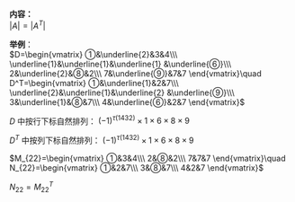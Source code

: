**内容：**    
 $|A|=|A^T|$     
    
**举例**：    
 $D=\begin{vmatrix}    
①&\underline{2}&3&4\\\     
\underline{1}&\underline{1}&\underline{1}    
&\underline{⑥}\\\     
2&\underline{2}&⑧&2\\\     
7&\underline{⑨}&7&7    
\end{vmatrix}\quad    
D^T=\begin{vmatrix}    
①&\underline{1}&2&7\\\     
\underline{2}&\underline{1}&\underline{2}    
&\underline{⑨}\\\     
3&\underline{1}&⑧&7\\\     
4&\underline{⑥}&2&7    
\end{vmatrix}$     
    
 $D$ 中按行下标自然排列： $(-1)^{\tau{(1432)}}\times1\times6\times8\times9$     
    
 $D^T$ 中按列下标自然排列： $(-1)^{\tau{(1432)}}\times1\times6\times8\times9$     
    
 $M_{22}=\begin{vmatrix}    
①&3&4\\\     
2&⑧&2\\\     
7&7&7    
\end{vmatrix}\quad    
N_{22}=\begin{vmatrix}    
①&2&7\\\     
3&⑧&7\\\     
4&2&7    
\end{vmatrix}$     
    
 $N_{22}=M_{22}^T$     
